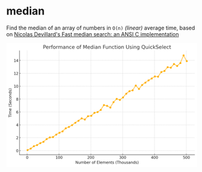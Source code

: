 # median
Find the median of an array of numbers in `O(n)` _(linear)_ average time, based on [Nicolas Devillard's Fast median search: an ANSI C implementation](http://ndevilla.free.fr/median/median/src/quickselect.c)

![Benchmark Results](./benchmark.png)
